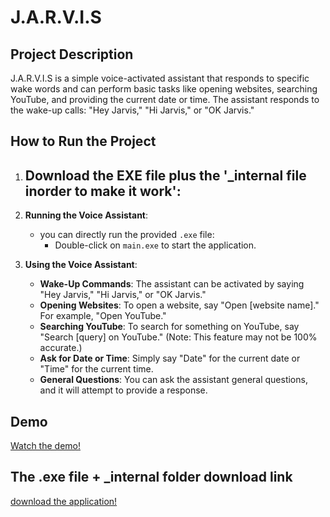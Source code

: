 # J.A.R.V.I.S

## Project Description
J.A.R.V.I.S is a simple voice-activated assistant that responds to specific wake words and can perform basic tasks like opening websites, searching YouTube, and providing the current date or time. The assistant responds to the wake-up calls: "Hey Jarvis," "Hi Jarvis," or "OK Jarvis."

## How to Run the Project

1. **Download the EXE file plus the '_internal file inorder to make it work'**:
   - 

2. **Running the Voice Assistant**:
   - you can directly run the provided `.exe` file:
     - Double-click on `main.exe` to start the application.

3. **Using the Voice Assistant**:
   - **Wake-Up Commands**: The assistant can be activated by saying "Hey Jarvis," "Hi Jarvis," or "OK Jarvis."
   - **Opening Websites**: To open a website, say "Open [website name]." For example, "Open YouTube."
   - **Searching YouTube**: To search for something on YouTube, say "Search [query] on YouTube." (Note: This feature may not be 100% accurate.)
   - **Ask for Date or Time**: Simply say "Date" for the current date or "Time" for the current time.
   - **General Questions**: You can ask the assistant general questions, and it will attempt to provide a response.

## Demo

[Watch the demo!](https://www.youtube.com/watch?v=yrzR-Oi4_6k)

## The .exe file + _internal folder download link

[download the application!](https://drive.google.com/drive/folders/1IBUPwlEWPLA2avtzKiOTpdyAIy1o9tLv)
